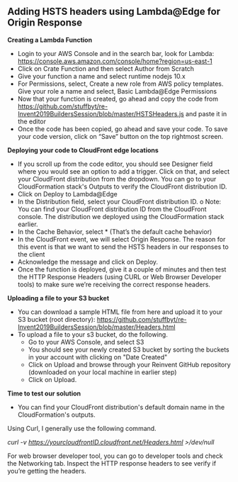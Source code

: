 ## Adding HSTS headers using Lambda@Edge for Origin Response 

**Creating a Lambda Function**

-	Login to your AWS Console and in the search bar, look for Lambda: https://console.aws.amazon.com/console/home?region=us-east-1
-	Click on Crate Function and then select Author from Scratch
-	Give your function a name and select runtime nodejs 10.x 
-	For Permissions, select, Create a new role from AWS policy templates. Give your role a name and select, Basic Lambda@Edge Permissions 
-	Now that your function is created, go ahead and copy the code from https://github.com/stuffbyt/re-Invent2019BuildersSession/blob/master/HSTSHeaders.js and paste it in the editor
-	Once the code has been copied, go ahead and save your code. To save your code version, click on “Save” button on the top rightmost screen. 

**Deploying your code to CloudFront edge locations**

-	If you scroll up from the code editor, you should see Designer field where you would see an option to add a trigger. Click on that, and select your CloudFront distribution from the dropdown. You can go to your CloudFormation stack's Outputs  to verify the CloudFront distribution ID.
-	Click on Deploy to Lambda@Edge 
-	In the Distribution field, select your CloudFront distribution ID.
o	Note: You can find your CloudFront distribution ID from the CloudFront console. The distribution we deployed using the CloudFormation stack earlier. 
-	In the Cache Behavior, select * (That’s the default cache behavior)
-	In the CloudFront event, we will select Origin Response. The reason for this event is that we want to send the HSTS headers in our responses to the client 
-	Acknowledge the message and click on Deploy.
-	Once the function is deployed, give it a couple of minutes and then test the HTTP Response Headers (using CURL or Web Browser Developer tools) to make sure we’re receiving the correct response headers. 

**Uploading a file to your S3 bucket**

- You can download a sample HTML file from here and upload it to your S3 bucket (root directory): 
https://github.com/stuffbyt/re-Invent2019BuildersSession/blob/master/Headers.html
- To upload a file to your s3 bucket, do the following.
  - Go to your AWS Console, and select S3
  - You should see your newly created S3 bucket by sorting the buckets in your account with clicking on "Date Created"
  - Click on Upload and browse through your Reinvent GitHub repository (downloaded on your local machine in earlier step)
  - Click on Upload. 

**Time to test our solution**

- You can find your CloudFront distribution's default domain name in the CloudFormation's outputs. 

Using Curl, I generally use the following command. 

*curl -v https://yourcloudfrontID.cloudfront.net/Headers.html >/dev/null*

For web browser developer tool, you can go to developer tools and check the Networking tab. Inspect the HTTP response headers to see verify if you’re getting the headers.
